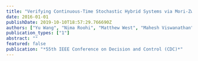 ```yaml
---
title: "Verifying Continuous-Time Stochastic Hybrid Systems via Mori-Zwanzig Model Reduction"
date: 2016-01-01
publishDate: 2019-10-10T18:57:29.766690Z
authors: ["Yu Wang", "Nima Roohi", "Matthew West", "Mahesh Viswanathan", "Geir E. Dullerud"]
publication_types: ["1"]
abstract: ""
featured: false
publication: "*55th IEEE Conference on Decision and Control (CDC)*"
---
```


